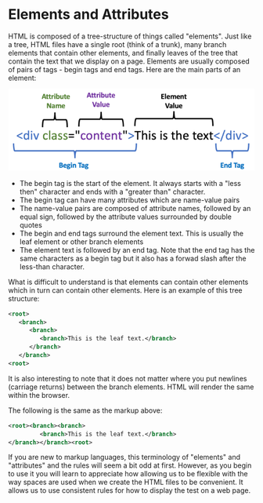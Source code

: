 # Elements and Attributes
HTML is composed of a tree-structure of things called "elements".  Just like a tree, HTML files have a single root (think of a trunk), many branch elements that contain other elements, and finally leaves of the tree that contain the text that we display on a page. Elements are usually composed of pairs of tags - begin tags and end tags.  Here are the main parts of an element:

![Element Components](img/element-components.png)

* The begin tag is the start of the element.  It always starts with a "less then" character and ends with a "greater than" character.
* The begin tag can have many attributes which are name-value pairs
* The name-value pairs are composed of attribute names, followed by an equal sign, followed by the attribute values surrounded by double quotes
* The begin and end tags surround the element text.  This is usually the leaf element or other branch elements
* The element text is followed by an end tag.  Note that the end tag has the same characters as a begin tag but it also has a forwad slash after the less-than character.

What is difficult to understand is that elements can contain other elements which in turn can contain other elements.  Here is an example of this tree structure:

```xml
<root>
   <branch>
      <branch>
         <branch>This is the leaf text.</branch>
      </branch>
   </branch>
<root>
```

It is also interesting to note that it does not matter where 
you put newlines (carriage returns) between the branch elements.  HTML will render the same within the browser.

The following is the same as the markup above:
```xml
<root><branch><branch>
         <branch>This is the leaf text.</branch>
</branch></branch><root>
```

If you are new to markup languages, this terminology of "elements" and "attributes" and the rules will seem a bit odd at first.  However, as you begin to use it you will learn to
appreciate how allowing us to be flexible with the way spaces are used when
we create the HTML files to be convenient.  It allows us to use consistent rules for how to display the test on a web page.
